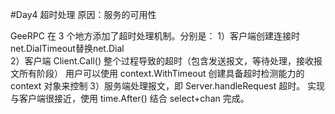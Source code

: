 #Day4 超时处理
原因：服务的可用性

GeeRPC 在 3 个地方添加了超时处理机制。分别是：
1）客户端创建连接时
    net.DialTimeout替换net.Dial    
2）客户端 Client.Call() 整个过程导致的超时（包含发送报文，等待处理，接收报文所有阶段）
    用户可以使用 context.WithTimeout 创建具备超时检测能力的 context 对象来控制
3）服务端处理报文，即 Server.handleRequest 超时。
    实现与客户端很接近，使用 time.After() 结合 select+chan 完成。

 